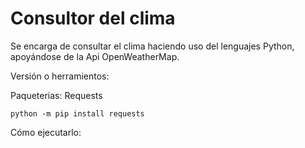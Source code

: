 # Consultor del clima
Se encarga de consultar el clima haciendo uso del lenguajes Python, apoyándose de la Api OpenWeatherMap.

Versión o herramientos:

Paqueterias:
Requests
```
python -m pip install requests
```
Cómo ejecutarlo:
